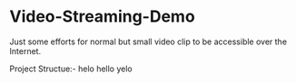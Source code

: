 # Video-Streaming-Demo
Just some efforts for normal but small video clip to be accessible over the Internet.


Project Structue:-
helo
hello
yelo
